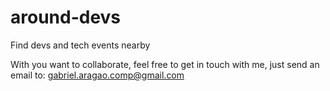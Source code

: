 # around-devs
Find devs and tech events nearby

With you want to collaborate, feel free to get in touch with me, just send an email to: gabriel.aragao.comp@gmail.com
